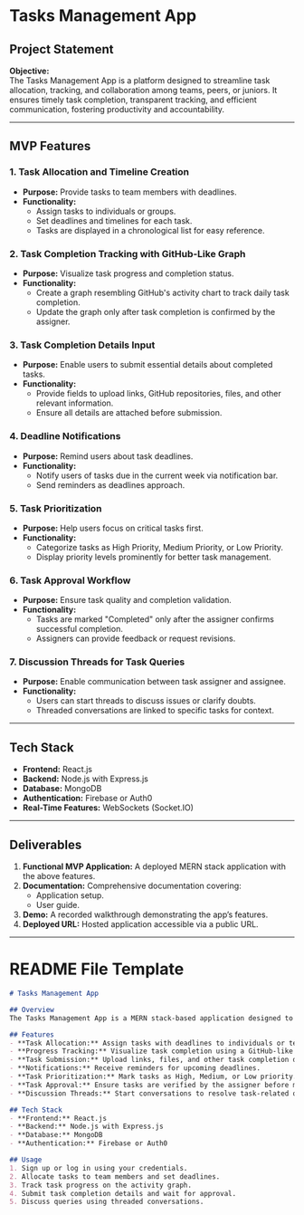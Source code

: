 # Tasks Management App

## **Project Statement**

**Objective:**  
The Tasks Management App is a platform designed to streamline task allocation, tracking, and collaboration among teams, peers, or juniors. It ensures timely task completion, transparent tracking, and efficient communication, fostering productivity and accountability.

---

## **MVP Features**

### **1. Task Allocation and Timeline Creation**
- **Purpose:** Provide tasks to team members with deadlines.
- **Functionality:**
  - Assign tasks to individuals or groups.
  - Set deadlines and timelines for each task.
  - Tasks are displayed in a chronological list for easy reference.

### **2. Task Completion Tracking with GitHub-Like Graph**
- **Purpose:** Visualize task progress and completion status.
- **Functionality:**
  - Create a graph resembling GitHub's activity chart to track daily task completion.
  - Update the graph only after task completion is confirmed by the assigner.

### **3. Task Completion Details Input**
- **Purpose:** Enable users to submit essential details about completed tasks.
- **Functionality:**
  - Provide fields to upload links, GitHub repositories, files, and other relevant information.
  - Ensure all details are attached before submission.

### **4. Deadline Notifications**
- **Purpose:** Remind users about task deadlines.
- **Functionality:**
  - Notify users of tasks due in the current week via notification bar.
  - Send reminders as deadlines approach.

### **5. Task Prioritization**
- **Purpose:** Help users focus on critical tasks first.
- **Functionality:**
  - Categorize tasks as High Priority, Medium Priority, or Low Priority.
  - Display priority levels prominently for better task management.

### **6. Task Approval Workflow**
- **Purpose:** Ensure task quality and completion validation.
- **Functionality:**
  - Tasks are marked "Completed" only after the assigner confirms successful completion.
  - Assigners can provide feedback or request revisions.

### **7. Discussion Threads for Task Queries**
- **Purpose:** Enable communication between task assigner and assignee.
- **Functionality:**
  - Users can start threads to discuss issues or clarify doubts.
  - Threaded conversations are linked to specific tasks for context.

---

## **Tech Stack**

- **Frontend:** React.js
- **Backend:** Node.js with Express.js
- **Database:** MongoDB
- **Authentication:** Firebase or Auth0
- **Real-Time Features:** WebSockets (Socket.IO)

---

## **Deliverables**

1. **Functional MVP Application:** A deployed MERN stack application with the above features.
2. **Documentation:** Comprehensive documentation covering:
   - Application setup.
   - User guide.
3. **Demo:** A recorded walkthrough demonstrating the app’s features.
4. **Deployed URL:** Hosted application accessible via a public URL.

---

# README File Template

```markdown
# Tasks Management App

## Overview
The Tasks Management App is a MERN stack-based application designed to allocate, track, and manage tasks efficiently. It provides tools for task prioritization, deadline notifications, and progress visualization.

## Features
- **Task Allocation:** Assign tasks with deadlines to individuals or teams.
- **Progress Tracking:** Visualize task completion using a GitHub-like activity graph.
- **Task Submission:** Upload links, files, and other task completion details.
- **Notifications:** Receive reminders for upcoming deadlines.
- **Task Prioritization:** Mark tasks as High, Medium, or Low priority.
- **Task Approval:** Ensure tasks are verified by the assigner before marking them completed.
- **Discussion Threads:** Start conversations to resolve task-related queries.

## Tech Stack
- **Frontend:** React.js
- **Backend:** Node.js with Express.js
- **Database:** MongoDB
- **Authentication:** Firebase or Auth0

## Usage
1. Sign up or log in using your credentials.
2. Allocate tasks to team members and set deadlines.
3. Track task progress on the activity graph.
4. Submit task completion details and wait for approval.
5. Discuss queries using threaded conversations.

```